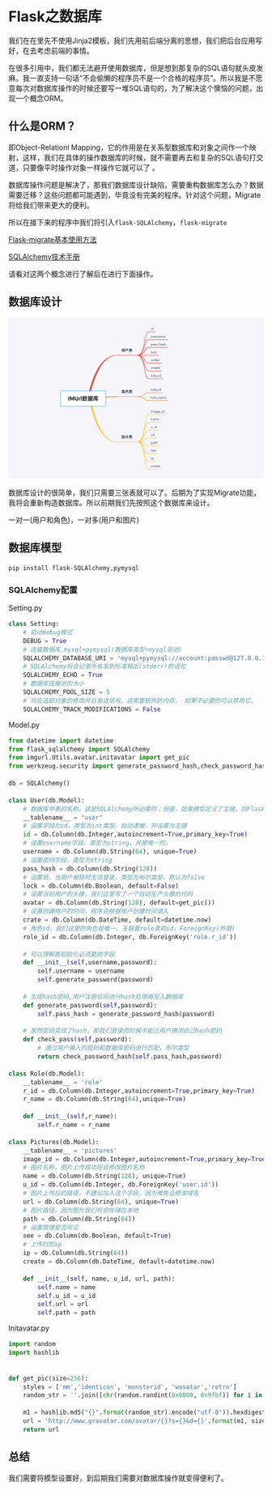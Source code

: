 # Flask之数据库

我们在在里先不使用Jinja2模板，我们先用前后端分离的思想，我们把后台应用写好，在去考虑前端的事情。

在很多引用中，我们都无法避开使用数据库，但是想到那复杂的SQL语句就头皮发麻。我一直支持一句话“不会偷懒的程序员不是一个合格的程序员”。所以我是不愿意每次对数据库操作的时候还要写一堆SQL语句的，为了解决这个懊恼的问题，出现一个概念ORM。

## 什么是ORM？

即Object-Relationl Mapping，它的作用是在关系型数据库和对象之间作一个映射，这样，我们在具体的操作数据库的时候，就不需要再去和复杂的SQL语句打交道，只要像平时操作对象一样操作它就可以了 。

数据库操作问题是解决了，那我们数据库设计缺陷，需要重构数据库怎么办？数据需要迁移？这些问题都可能遇到，毕竟没有完美的程序。针对这个问题，Migrate将给我们带来更大的便利。

所以在接下来的程序中我们将引入`flask-SQLAlchemy`，`flask-migrate`

[Flask-migrate基本使用方法](https://www.cnblogs.com/sablier/p/11084080.html)

[SQLAlchemy技术手册](https://www.cnblogs.com/sablier/p/11829623.html)

请看对这两个概念进行了解后在进行下面操作。

## 数据库设计

![](images/1.png)

数据库设计的很简单，我们只需要三张表就可以了。后期为了实现Migrate功能，我将会重新构造数据库。所以前期我们先按照这个数据库来设计。

一对一(用户和角色)，一对多(用户和图片)

## 数据库模型

```
pip install flask-SQLAlchemy,pymysql
```

### SQLAlchemy配置

Setting.py

```python
class Setting:
    # 启动debug模式
    DEBUG = True
    # 连接数据库,mysql+pymysql(数据库类型+mysql驱动)
    SQLALCHEMY_DATABASE_URI = 'mysql+pymysql://account:passwd@127.0.0.1:3306/database'
    # SQLAlchemy将会记录所有发到标准输出(stderr)的语句
    SQLALCHEMY_ECHO = True
    # 数据库连接池的大小
    SQLALCHEMY_POOL_SIZE = 5
    # 将会追踪对象的修改并且发送信号。这需要额外的内存， 如果不必要的可以禁用它。
    SQLALCHEMY_TRACK_MODIFICATIONS = False
```

Model.py

```python
from datetime import datetime
from flask_sqlalchemy import SQLAlchemy
from imgurl.Utils.avatar.initavatar import get_pic
from werkzeug.security import generate_password_hash,check_password_hash

db = SQLAlchemy()

class User(db.Model):
    # 数据库中表的名称。这是SQLAlchemy所必需的；但是，如果模型定义了主键，则Flask - SQLAlchemy将自动设置它。如果显式设置了__table__或__tablename__，则将使用它。
    __tablename__ = "user"
    # 设置字段为id，类型为int类型，自动递增，并设置为主键
    id = db.Column(db.Integer,autoincrement=True,primary_key=True)
    # 设置username字段，类型为string，并是唯一的。
    username = db.Column(db.String(64), unique=True)
    # 设置密码字段，类型为string
    pass_hash = db.Column(db.String(128))
    # 设置锁，当用户被锁时无法登录，类型为布尔类型，默认为false
    lock = db.Column(db.Boolean, default=False)
    # 设置当前用户的头像，我们这里写了一个自动生产头像的代码
    avatar = db.Column(db.String(128), default=get_pic())
    # 设置创建用户的时间，程序会根据用户创建时间填入
    crate = db.Column(db.DateTime, default=datetime.now)
    # 角色id，我们这里的角色是唯一，关联着role表的id，ForeignKey(外键)
    role_id = db.Column(db.Integer, db.ForeignKey('role.r_id'))

    # 可以理解表初始化必须要的字段
    def __init__(self,username,password):
        self.username = username
        self.generate_password(password)

    # 生成hash密码,用户注册后将进行hash处理再写入数据库
    def generate_password(self,password):
        self.pass_hash = generate_password_hash(password)

    # 居然密码变成了hash，那我们登录的时候不能让用户猜测自己hash密码
    def check_pass(self,password):
        # 通过用户输入的密码和数据库密码进行匹配，布尔类型
        return check_password_hash(self.pass_hash,password)

class Role(db.Model):
    __tablename__ = 'role'
    r_id = db.Column(db.Integer,autoincrement=True,primary_key=True)
    r_name = db.Column(db.String(64),unique=True)

    def __init__(self,r_name):
        self.r_name = r_name

class Pictures(db.Model):
    __tablename__ = 'pictures'
    image_id = db.Column(db.Integer,autoincrement=True,primary_key=True)
    # 图片名称，图片上传成功将会修改图片名称
    name = db.Column(db.String(128), unique=True)
    u_id = db.Column(db.Integer, db.ForeignKey('user.id'))
    # 图片上传后的路径，不建议加入这个字段，因为难免会修改域名
    url = db.Column(db.String(64), unique=True)
    # 图片路径，因为图片我们将会存储在本地
    path = db.Column(db.String(64))
    # 设置管理是否可见
    see = db.Column(db.Boolean, default=True)
    # 上传时的ip
    ip = db.Column(db.String(64))
    create = db.Column(db.DateTime, default=datetime.now)

    def __init__(self, name, u_id, url, path):
        self.name = name
        self.u_id = u_id
        self.url = url
        self.path = path
```

Initavatar.py

```python
import random
import hashlib


def get_pic(size=256):
    styles = ['mm','identicon', 'monsterid', 'wavatar','retro']
    random_str = ''.join([chr(random.randint(0x0000, 0x9fbf)) for i in range(random.randint(1, 25))])

    m1 = hashlib.md5("{}".format(random_str).encode("utf-8")).hexdigest()
    url = 'http://www.gravatar.com/avatar/{}?s={}&d={}'.format(m1, size, random.choice(styles))
    return url
```

## 总结

我们需要将模型设置好，到后期我们需要对数据库操作就变得便利了。